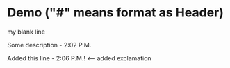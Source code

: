 # Demo ("#" means format as Header)
my blank line

Some description - 2:02 P.M.

Added this line - 2:06 P.M.! <-- added exclamation
